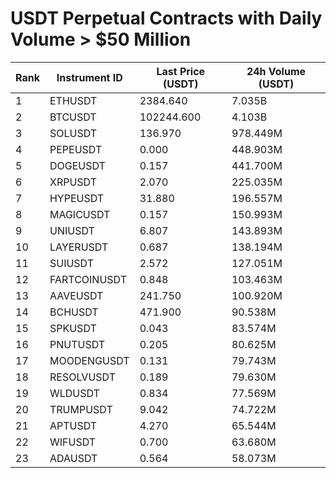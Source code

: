 # USDT Perpetual Contracts with Daily Volume > $50 Million

| Rank | Instrument ID | Last Price (USDT) | 24h Volume (USDT) |
|------|---------------|-------------------|-------------------|
| 1 | ETHUSDT | 2384.640 | 7.035B |
| 2 | BTCUSDT | 102244.600 | 4.103B |
| 3 | SOLUSDT | 136.970 | 978.449M |
| 4 | PEPEUSDT | 0.000 | 448.903M |
| 5 | DOGEUSDT | 0.157 | 441.700M |
| 6 | XRPUSDT | 2.070 | 225.035M |
| 7 | HYPEUSDT | 31.880 | 196.557M |
| 8 | MAGICUSDT | 0.157 | 150.993M |
| 9 | UNIUSDT | 6.807 | 143.893M |
| 10 | LAYERUSDT | 0.687 | 138.194M |
| 11 | SUIUSDT | 2.572 | 127.051M |
| 12 | FARTCOINUSDT | 0.848 | 103.463M |
| 13 | AAVEUSDT | 241.750 | 100.920M |
| 14 | BCHUSDT | 471.900 | 90.538M |
| 15 | SPKUSDT | 0.043 | 83.574M |
| 16 | PNUTUSDT | 0.205 | 80.625M |
| 17 | MOODENGUSDT | 0.131 | 79.743M |
| 18 | RESOLVUSDT | 0.189 | 79.630M |
| 19 | WLDUSDT | 0.834 | 77.569M |
| 20 | TRUMPUSDT | 9.042 | 74.722M |
| 21 | APTUSDT | 4.270 | 65.544M |
| 22 | WIFUSDT | 0.700 | 63.680M |
| 23 | ADAUSDT | 0.564 | 58.073M |
